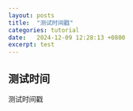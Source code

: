 ```yaml
---
layout: posts
title:  "测试时间戳"
categories: tutorial
date:   2024-12-09 12:28:13 +0800
excerpt: test
---
```


## 测试时间

测试时间戳
